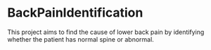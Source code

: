 # BackPainIdentification
This project aims to find the cause of lower back pain by identifying whether the patient has normal spine or abnormal.
